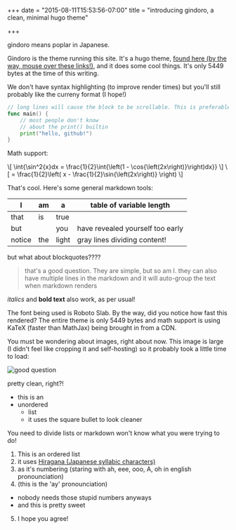 +++
date = "2015-08-11T15:53:56-07:00"
title = "introducing gindoro, a clean, minimal hugo theme"

+++

gindoro means poplar in Japanese.

Gindoro is the theme running this site. It's a hugo theme, [found here (by the way, mouse over these links!)](https://github.com/cdipaolo/gindoro), and it does some cool things. It's only 5449 bytes at the time of this writing.

We don't have syntax highlighting (to improve render times) but you'll still probably like the curreny format (I hope!)

```go
// long lines will cause the block to be scrollable. This is preferable to wrapping lines because you wouldn't be able to tell when it happened!
func main() {
    // most people don't know
    // about the print() builtin
    print("hello, github!")
}
```

Math support:

<div>
    \[ \int{\sin^2{x}dx = \frac{1}{2}\int{\left(1 - \cos{\left(2x\right)}\right)dx}} \]
    \[ = \frac{1}{2}\left( x - \frac{1}{2}\sin{\left(2x\right)} \right) \]
</div>

That's cool. Here's some general markdown tools:

I | am | a | table of variable length
----|----|---|---
that|is|true|
but||you|have revealed yourself too early
notice|the|light|gray lines dividing content!

but what about blockquotes????

> that's a good question. They are simple, but so am I.
> they can also have multiple lines in the markdown and
> it will auto-group the text when markdown renders

_italics_ and **bold text** also work, as per usual!

The font being used is Roboto Slab. By the way, did you notice how fast this rendered? The entire theme is only 5449 bytes and math support is using KaTeX (faster than MathJax) being brought in from a CDN.

You must be wondering about images, right about now. This image is large (I didn't feel like cropping it and self-hosting) so it probably took a little time to load:

![good question](https://images.unsplash.com/photo-1433354359170-23a4ae7338c6?q=80&fm=jpg&s=ae9f141fc85e050f6d68d1654c554236)

pretty clean, right?!

- this is an
- unordered
  * list
  * it uses the square bullet to look cleaner

You need to divide lists or markdown won't know what you were trying to do!

1. This is an ordered list
2. it uses [Hiragana (Japanese syllabic characters)](https://en.wikipedia.org/wiki/Hiragana)
3. as it's numbering (staring with ah, eee, ooo, A, oh in english pronounciation)
4. (this is the 'ay' pronounciation)
  * nobody needs those stupid numbers anyways
  * and this is pretty sweet
5. I hope you agree!
